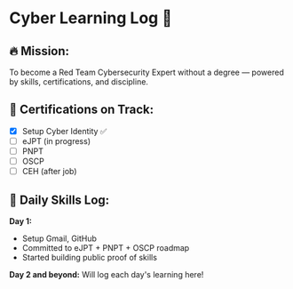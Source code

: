 # Cyber Learning Log 🚀

## 🔥 Mission:
To become a Red Team Cybersecurity Expert without a degree — powered by skills, certifications, and discipline.

## 🎯 Certifications on Track:
- [x] Setup Cyber Identity ✅
- [ ] eJPT (in progress)
- [ ] PNPT
- [ ] OSCP
- [ ] CEH (after job)

## 🧠 Daily Skills Log:
**Day 1:**
- Setup Gmail, GitHub
- Committed to eJPT + PNPT + OSCP roadmap
- Started building public proof of skills

**Day 2 and beyond:** Will log each day's learning here!
